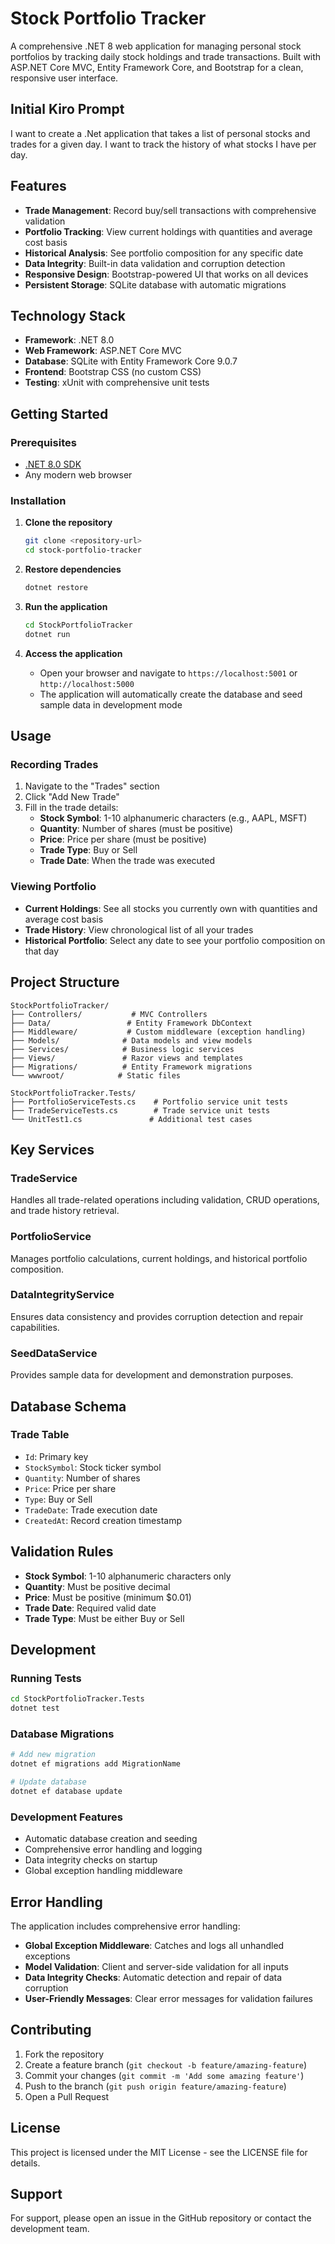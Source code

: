 # Stock Portfolio Tracker

A comprehensive .NET 8 web application for managing personal stock portfolios by tracking daily stock holdings and trade transactions. Built with ASP.NET Core MVC, Entity Framework Core, and Bootstrap for a clean, responsive user interface.

## Initial Kiro Prompt
I want to create a .Net application that takes a list of personal stocks and trades for a given day. I want to track the history of what stocks I have per day.

## Features

- **Trade Management**: Record buy/sell transactions with comprehensive validation
- **Portfolio Tracking**: View current holdings with quantities and average cost basis
- **Historical Analysis**: See portfolio composition for any specific date
- **Data Integrity**: Built-in data validation and corruption detection
- **Responsive Design**: Bootstrap-powered UI that works on all devices
- **Persistent Storage**: SQLite database with automatic migrations

## Technology Stack

- **Framework**: .NET 8.0
- **Web Framework**: ASP.NET Core MVC
- **Database**: SQLite with Entity Framework Core 9.0.7
- **Frontend**: Bootstrap CSS (no custom CSS)
- **Testing**: xUnit with comprehensive unit tests

## Getting Started

### Prerequisites

- [.NET 8.0 SDK](https://dotnet.microsoft.com/download/dotnet/8.0)
- Any modern web browser

### Installation

1. **Clone the repository**
   ```bash
   git clone <repository-url>
   cd stock-portfolio-tracker
   ```

2. **Restore dependencies**
   ```bash
   dotnet restore
   ```

3. **Run the application**
   ```bash
   cd StockPortfolioTracker
   dotnet run
   ```

4. **Access the application**
   - Open your browser and navigate to `https://localhost:5001` or `http://localhost:5000`
   - The application will automatically create the database and seed sample data in development mode

## Usage

### Recording Trades

1. Navigate to the "Trades" section
2. Click "Add New Trade"
3. Fill in the trade details:
   - **Stock Symbol**: 1-10 alphanumeric characters (e.g., AAPL, MSFT)
   - **Quantity**: Number of shares (must be positive)
   - **Price**: Price per share (must be positive)
   - **Trade Type**: Buy or Sell
   - **Trade Date**: When the trade was executed

### Viewing Portfolio

- **Current Holdings**: See all stocks you currently own with quantities and average cost basis
- **Trade History**: View chronological list of all your trades
- **Historical Portfolio**: Select any date to see your portfolio composition on that day

## Project Structure

```
StockPortfolioTracker/
├── Controllers/           # MVC Controllers
├── Data/                 # Entity Framework DbContext
├── Middleware/           # Custom middleware (exception handling)
├── Models/              # Data models and view models
├── Services/            # Business logic services
├── Views/               # Razor views and templates
├── Migrations/          # Entity Framework migrations
└── wwwroot/            # Static files

StockPortfolioTracker.Tests/
├── PortfolioServiceTests.cs    # Portfolio service unit tests
├── TradeServiceTests.cs        # Trade service unit tests
└── UnitTest1.cs               # Additional test cases
```

## Key Services

### TradeService
Handles all trade-related operations including validation, CRUD operations, and trade history retrieval.

### PortfolioService
Manages portfolio calculations, current holdings, and historical portfolio composition.

### DataIntegrityService
Ensures data consistency and provides corruption detection and repair capabilities.

### SeedDataService
Provides sample data for development and demonstration purposes.

## Database Schema

### Trade Table
- `Id`: Primary key
- `StockSymbol`: Stock ticker symbol
- `Quantity`: Number of shares
- `Price`: Price per share
- `Type`: Buy or Sell
- `TradeDate`: Trade execution date
- `CreatedAt`: Record creation timestamp

## Validation Rules

- **Stock Symbol**: 1-10 alphanumeric characters only
- **Quantity**: Must be positive decimal
- **Price**: Must be positive (minimum $0.01)
- **Trade Date**: Required valid date
- **Trade Type**: Must be either Buy or Sell

## Development

### Running Tests

```bash
cd StockPortfolioTracker.Tests
dotnet test
```

### Database Migrations

```bash
# Add new migration
dotnet ef migrations add MigrationName

# Update database
dotnet ef database update
```

### Development Features

- Automatic database creation and seeding
- Comprehensive error handling and logging
- Data integrity checks on startup
- Global exception handling middleware

## Error Handling

The application includes comprehensive error handling:

- **Global Exception Middleware**: Catches and logs all unhandled exceptions
- **Model Validation**: Client and server-side validation for all inputs
- **Data Integrity Checks**: Automatic detection and repair of data corruption
- **User-Friendly Messages**: Clear error messages for validation failures

## Contributing

1. Fork the repository
2. Create a feature branch (`git checkout -b feature/amazing-feature`)
3. Commit your changes (`git commit -m 'Add some amazing feature'`)
4. Push to the branch (`git push origin feature/amazing-feature`)
5. Open a Pull Request

## License

This project is licensed under the MIT License - see the LICENSE file for details.

## Support

For support, please open an issue in the GitHub repository or contact the development team.
